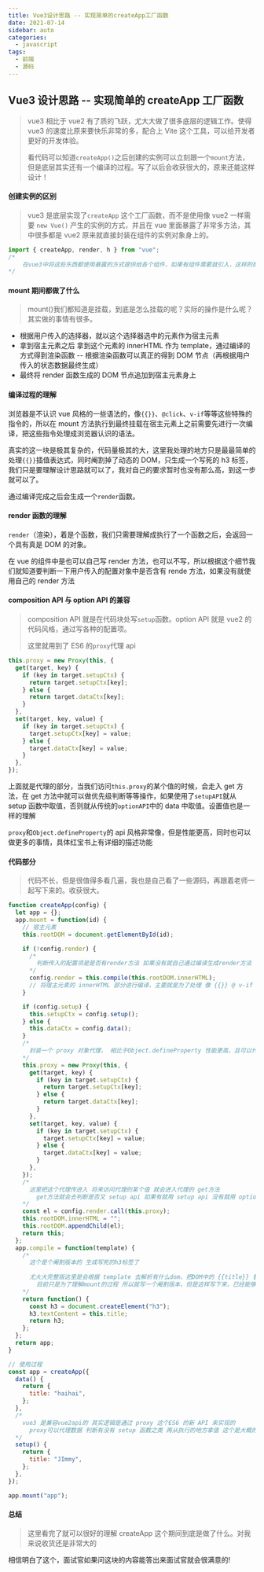```yaml
---
title: Vue3设计思路 -- 实现简单的createApp工厂函数
date: 2021-07-14
sidebar: auto
categories:
  - javascript
tags:
  - 前端
  - 源码
---
```


## Vue3 设计思路 -- 实现简单的 createApp 工厂函数

> vue3 相比于 vue2 有了质的飞跃，尤大大做了很多底层的逻辑工作。使得 vue3 的速度比原来要快乐非常的多，配合上 Vite 这个工具，可以给开发者更好的开发体验。
>
> 看代码可以知道`createApp()`之后创建的实例可以立刻跟一个`mount`方法，但是底层其实还有一个编译的过程。写了以后会收获很大的，原来还能这样设计！

#### 创建实例的区别

> vue3 是底层实现了`createApp` 这个工厂函数，而不是使用像 vue2 一样需要 `new Vue()` 产生的实例的方式，并且在 vue 里面暴露了非常多方法，其中很多都是 vue2 原来就直接封装在组件的实例对象身上的。

```js
import { createApp, render, h } from "vue";
/*
	在vue3中将这些东西都使用暴露的方式提供给各个组件，如果有组件需要就引入，这样的好处就是非常有利于整项目的tree shaking（摇树优化），不需要的就组件身上就不会有，会极大的节约最后项目打包的空间
*/
```

#### mount 期间都做了什么

> mount()我们都知道是挂载，到底是怎么挂载的呢？实际的操作是什么呢？其实做的事情有很多。

- 根据用户传入的选择器，就以这个选择器选中的元素作为宿主元素
- 拿到宿主元素之后 拿到这个元素的 innerHTML 作为 template，通过编译的方式得到渲染函数 -- 根据渲染函数可以真正的得到 DOM 节点（再根据用户传入的状态数据最终生成）
- 最终将 render 函数生成的 DOM 节点追加到宿主元素身上

#### 编译过程的理解

浏览器是不认识 vue 风格的一些语法的，像`{{}}`、`@click`、`v-if`等等这些特殊的指令的，所以在 mount 方法执行到最终挂载在宿主元素上之前需要先进行一次编译，把这些指令处理成浏览器认识的语法。

真实的这一块是极其复杂的，代码量极其的大，这里我处理的地方只是最最简单的处理`{{}}`插值表达式，同时阉割掉了动态的 DOM，只生成一个写死的 h3 标签，我们只是要理解设计思路就可以了，我对自己的要求暂时也没有那么高，到这一步就可以了。

通过编译完成之后会生成一个`render`函数。

#### render 函数的理解

`render`（渲染），着是个函数，我们只需要理解成执行了一个函数之后，会返回一个具有真是 DOM 的对象。

在 vue 的组件中是也可以自己写 render 方法，也可以不写，所以根据这个细节我们就知道要判断一下用户传入的配置对象中是否含有 rende 方法，如果没有就使用自己的 render 方法

#### composition API 与 option API 的兼容

> composition API 就是在代码块处写`setup`函数。option API 就是 vue2 的代码风格，通过写各种的配置项。
>
> 这里就用到了 ES6 的`proxy`代理 api

```javascript
this.proxy = new Proxy(this, {
  get(target, key) {
    if (key in target.setupCtx) {
      return target.setupCtx[key];
    } else {
      return target.dataCtx[key];
    }
  },
  set(target, key, value) {
    if (key in target.setupCtx) {
      target.setupCtx[key] = value;
    } else {
      target.dataCtx[key] = value;
    }
  },
});
```

上面就是代理的部分，当我们访问`this.proxy`的某个值的时候，会走入 get 方法，在 get 方法中就可以做优先级判断等等操作，如果使用了`setupAPI`就从 setup 函数中取值，否则就从传统的`optionAPI`中的 data 中取值。设置值也是一样的理解

`proxy`和`Object.defineProperty`的 api 风格非常像，但是性能更高，同时也可以做更多的事情，具体红宝书上有详细的描述功能

#### 代码部分

> 代码不长，但是很值得多看几遍，我也是自己看了一些源码，再跟着老师一起写下来的。收获很大。

```javascript
function createApp(config) {
  let app = {};
  app.mount = function(id) {
    // 宿主元素
    this.rootDOM = document.getElementById(id);

    if (!config.render) {
      /*
        判断传入的配置项是是否有render方法 如果没有就自己通过编译生成render方法
      */
      config.render = this.compile(this.rootDOM.innerHTML);
      // 将宿主元素的 innerHTML 部分进行编译，主要就是为了处理 像 {{}} @ v-if 等等插值表达式，指定进行编译成浏览器认识的代码
    }

    if (config.setup) {
      this.setupCtx = config.setup();
    } else {
      this.dataCtx = config.data();
    }
    /*
      封装一个 proxy 对象代理， 相比于Object.defineProperty 性能更高，且可以代理代理至别的对象，有他可以很好的兼容vue2和vue3的api
    */
    this.proxy = new Proxy(this, {
      get(target, key) {
        if (key in target.setupCtx) {
          return target.setupCtx[key];
        } else {
          return target.dataCtx[key];
        }
      },
      set(target, key, value) {
        if (key in target.setupCtx) {
          target.setupCtx[key] = value;
        } else {
          target.dataCtx[key] = value;
        }
      },
    });
    /*
      这里把这个代理传进入 将来访问代理的某个值 就会进入代理的 get方法 
        get方法就会去判断是否又 setup api 如果有就用 setup api 没有就用 option api
    */
    const el = config.render.call(this.proxy);
    this.rootDOM.innerHTML = "";
    this.rootDOM.appendChild(el);
    return this;
  };
  app.compile = function(template) {
    /*
      这个是个阉割版本的 生成写死的h3标签了
        
      尤大大完整版这里是会根据 template 去解析有什么dom，把DOM中的 {{title}} 替换成用户传入对象的数据的那个title
        目前只是为了理解mount的过程 所以就写一个阉割版本，但是这样写下来，已经能够很好的理解和明白 mount 函数的作用和意义了
    */
    return function() {
      const h3 = document.createElement("h3");
      h3.textContent = this.title;
      return h3;
    };
  };
  return app;
}

// 使用过程
const app = createApp({
  data() {
    return {
      title: "haihai",
    };
  },
  /*
    vue3 是兼容vue2api的 其实逻辑是通过 proxy 这个ES6 的新 API 来实现的
      proxy可以代理数据 判断有没有 setup 函数之类 再从执行的地方拿值 这个是大概的思路
  */
  setup() {
    return {
      title: "JImmy",
    };
  },
});

app.mount("app");
```

#### 总结

> 这里看完了就可以很好的理解 createApp 这个期间到底是做了什么。对我来说收货还是非常大的

相信明白了这个，面试官如果问这块的内容能答出来面试官就会很满意的!

